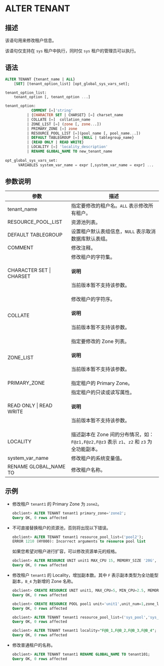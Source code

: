 # ALTER TENANT

## 描述

该语句用来修改租户信息。

该语句仅支持在 `sys` 租户中执行，同时仅 `sys` 租户的管理员可以执行。

## 语法

```sql
ALTER TENANT {tenant_name | ALL}
    [SET] [tenant_option_list] [opt_global_sys_vars_set];

tenant_option_list:
    tenant_option [, tenant_option ...]

tenant_option:
            COMMENT [=]'string' 
          | {CHARACTER SET | CHARSET} [=] charset_name 
          | COLLATE [=]  collation_name 
          | ZONE_LIST [=] (zone [, zone...]) 
          | PRIMARY_ZONE [=] zone 
          | RESOURCE_POOL_LIST [=](pool_name [, pool_name...]) 
          | DEFAULT TABLEGROUP [=] {NULL | tablegroup_name}
          | {READ ONLY | READ WRITE}
          | LOCALITY [=] 'locality_description'
          | RENAME GLOBAL_NAME TO new_tenant_name
      
opt_global_sys_vars_set:
      VARIABLES system_var_name = expr [,system_var_name = expr] ...
```

## 参数说明

|          **参数**          |                                      **描述**                                      |
|--------------------------|----------------------------------------------------------------------------------|
| tenant_name              | 指定要修改的租户名。`ALL` 表示修改所有租户。                                       |
| RESOURCE_POOL_LIST       | 资源池列表。                                          |
| DEFAULT TABLEGROUP       | 设置租户默认表组信息，`NULL` 表示取消数据库默认表组。                                                   |
| COMMENT                  | 修改注释。                                                                            |
| CHARACTER SET \| CHARSET | 修改租户的字符集。<main id="notice" type='explain'><h4>说明</h4><p> 当前版本暂不支持该参数。</p></main>                  |
| COLLATE                  | 修改租户的字符序。<main id="notice" type='explain'><h4>说明</h4><p> 当前版本暂不支持该参数。</p></main>                  |
| ZONE_LIST                | 指定要修改的 Zone 列表。 <main id="notice" type='explain'><h4>说明</h4><p> 当前版本暂不支持该参数。</p></main>            |
| PRIMARY_ZONE             | 指定租户的 Primary Zone。                                                              |
| READ ONLY \| READ WRITE  | 指定租户的只读或读写属性。 <main id="notice" type='explain'><h4>说明</h4><p> 当前版本暂不支持该参数。</p></main>             |
| LOCALITY                 | 描述副本在 Zone 间的分布情况，如：`F@z1,F@z2,F@z3` 表示 `z1`、`z2` 和 `z3` 为全功能副本。 |
| system_var_name          | 修改租户的系统变量值。                                                                      |
| RENAME GLOBAL_NAME TO    | 修改租户名称。                                                                          |

## 示例

* 修改租户 `tenant1` 的 Primary Zone 为 `zone2`。

  ```sql
  obclient> ALTER TENANT tenant1 primary_zone='zone2';
  Query OK, 0 rows affected
  ```

* 不可直接替换租户的资源池，否则将出现以下错误。

  ```sql
  obclient> ALTER TENANT tenant1 resource_pool_list=('pool2');
  ERROR 1210 (HY000): Incorrect arguments to resource pool list
  ```

  如果您希望对租户进行扩容，可以修改资源单元的规格。

  ```sql
  obclient> ALTER RESOURCE UNIT unit1 MAX_CPU 15, MEMORY_SIZE '20G', MAX_IOPS 1280, MIN_CPU=10, MIN_IOPS=1024;
  Query OK, 0 rows affected
  ```

* 修改租户 `tenant1` 的 Locality，增加副本数。其中 `F` 表示副本类型为全功能型副本，`B_4` 为新增的 Zone 名称。

  ```sql
  obclient> CREATE RESOURCE UNIT unit1, MAX_CPU=5, MIN_CPU=2.5, MEMORY_SIZE= 34359738368, MAX_IOPS=10000, MIN_IOPS=5000, LOG_DISK_SIZE=5301023539200;
  Query OK, 0 rows affected
  
  obclient> CREATE RESOURCE POOL pool1 unit='unit1',unit_num=1,zone_list=('B_4');
  Query OK, 0 rows affected
  
  obclient> ALTER TENANT tenant1 resource_pool_list=('sys_pool','sys_pool1');
  Query OK, 0 rows affected
  
  obclient> ALTER TENANT tenant1 locality="F@B_1,F@B_2,F@B_3,F@B_4";
  Query OK, 0 rows affected
  ```

* 修改普通租户的名称。

  ```sql
  obclient> ALTER TENANT tenant1 RENAME GLOBAL_NAME TO tenant101;
  Query OK, 0 rows affected
  ```
